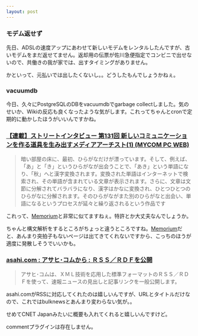 ```yaml
---
layout: post
---
```

<h3>モデム返せず</h3>
<p>先日、ADSLの速度アップにあわせて新しいモデムをレンタルしたんですが、古いモデムをまだ返せてません。返却用の伝票が佐川急便指定でコンビニで出せないので、共働きの我が家では、出すタイミングがありません。</p>
<p>かといって、元払いでは出したくないし。。どうしたもんでしょうかねぇ。</p>
<h3>vacuumdb</h3>
<p>今日、久々にPostgreSQLのDBをvacuumdbでgarbage collectしました。気のせいか、Wikiの反応も良くなったような気がします。これってちゃんとcronで定期的に動かしたほうがいいんですかね。</p>
<h3><a href="http://pcweb.mycom.co.jp/series/interview/131/">【連載】ストリートインタビュー 第131回 新しいコミュニケーションを作る道具を生み出すメディアアーチスト(1) (MYCOM PC WEB)</a></h3>
<blockquote><p>暗い部屋の床に、最初、ひらがなだけが漂っています。そして、例えば、「あ」と「き」というひらがなが出会うことで、「あき」という単語になり、「秋」へと漢字変換されます。変換された単語はインターネットで検索され、その単語が含まれている文章が表示されます。さらに、文章は文節に分解されてバラバラになり、漢字はかなに変換され、ひとつひとつのひらがなに分解されます。そのひらがながまた別のひらがなと出会い、単語になるというプロセスが延々と繰り返されるという作品です</p>
</blockquote>
<p>これって、<a href="http://www.persistent.org/memorium.html">Memorium</a>と非常に似てますねぇ。特許とか大丈夫なんでしょうか。</p>
<p>ちゃんと構文解析をするところがちょっと違うところですね。<a href="http://www.persistent.org/memorium.html">Memorium</a>だと、あんまり突拍子もないページは出てきてくれないですから、こっちのほうが適度に発散しそうでいいかも。</p>
<h3><a href="http://www.asahi.com/information/rss/index.html">asahi.com : アサヒ･コムから : ＲＳＳ／ＲＤＦを公開</a></h3>
<blockquote><p>アサヒ･コムは、ＸＭＬ技術を応用した標準フォーマットのＲＳＳ／ＲＤＦを使って、速報ニュースの見出しと記事リンクを一般公開します。</p>
</blockquote>
<p>asahi.comがRSSに対応してくれたのは嬉しいんですが、URLとタイトルだけなので、これではbulknewsとあんまり変わらない気が。。</p>
<p>せめてCNET Japanみたいに概要も入れてくれると嬉しいんですけど。</p>
<p><span class="error">commentプラグインは存在しません。</span> </p>
